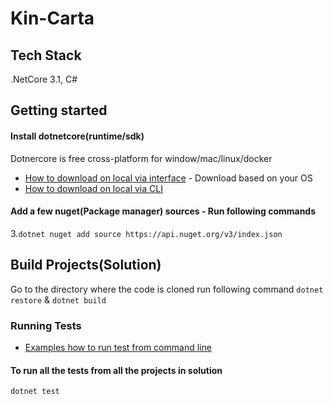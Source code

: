 # Kin-Carta

## Tech Stack
.NetCore 3.1, C#  


## Getting started
#### Install dotnetcore(runtime/sdk)
Dotnercore is free cross-platform for window/mac/linux/docker
- [How to download on local via interface](https://dotnet.microsoft.com/download) - Download based on your OS
- [How to download on local via CLI](https://docs.microsoft.com/en-us/dotnet/core/install/macos)
#### Add a few nuget(Package manager) sources - Run following commands

3.`dotnet nuget add source https://api.nuget.org/v3/index.json`
## Build Projects(Solution)
Go to the directory where the code is cloned run following command
`dotnet restore`
&
`dotnet build`

### Running Tests
- [Examples how to run test from command line ](https://docs.microsoft.com/en-us/dotnet/core/tools/dotnet-test) 
#### To run all the tests from all the projects in solution
`dotnet test`
